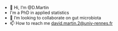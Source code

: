 - 👋 Hi, I’m @D.Martin
- I'm a PhD in applied statistics
- 💞️ I’m looking to collaborate on gut microbiota
- 📫 How to reach me david.martin.2@univ-rennes.fr

<!---
DJrMartin/DJrMartin is a ✨ special ✨ repository because its `README.md` (this file) appears on your GitHub profile.
You can click the Preview link to take a look at your changes.
--->
